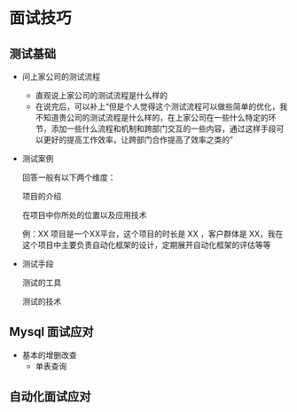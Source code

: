 # 面试技巧

## 测试基础

+ 问上家公司的测试流程
  + 直观说上家公司的测试流程是什么样的
  + 在说完后，可以补上“但是个人觉得这个测试流程可以做些简单的优化，我不知道贵公司的测试流程是什么样的，在上家公司在一些什么特定的环节，添加一些什么流程和机制和跨部门交互的一些内容，通过这样手段可以更好的提高工作效率，让跨部门合作提高了效率之类的”

+ 测试案例

  回答一般有以下两个维度：

  项目的介绍

  在项目中你所处的位置以及应用技术

  例：XX 项目是一个XX平台，这个项目的时长是 XX ，客户群体是 XX，我在这个项目中主要负责自动化框架的设计，定期展开自动化框架的评估等等

+ 测试手段

  测试的工具

  测试的技术

## Mysql 面试应对

+ 基本的增删改查
  + 单表查询

## 自动化面试应对

